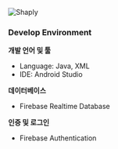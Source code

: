 
![Shaply]([https://heropy.blog/css/images/logo.png](https://www.notion.so/image/https%3A%2F%2Fprod-files-secure.s3.us-west-2.amazonaws.com%2F517ea37c-ad5b-455f-a5ca-b3bcee58d41b%2F4f857080-0662-4237-b108-d46e85c26983%2F1.png?table=block&id=5b4b393d-6870-404e-97a8-25e0e8db3e71&spaceId=517ea37c-ad5b-455f-a5ca-b3bcee58d41b&width=2000&userId=2fbf890d-b04e-49c7-a3cb-35b9547f86ef&cache=v2)https://www.notion.so/image/https%3A%2F%2Fprod-files-secure.s3.us-west-2.amazonaws.com%2F517ea37c-ad5b-455f-a5ca-b3bcee58d41b%2F4f857080-0662-4237-b108-d46e85c26983%2F1.png?table=block&id=5b4b393d-6870-404e-97a8-25e0e8db3e71&spaceId=517ea37c-ad5b-455f-a5ca-b3bcee58d41b&width=2000&userId=2fbf890d-b04e-49c7-a3cb-35b9547f86ef&cache=v2)

### Develop Environment

**개발 언어 및 툴**
- Language: Java, XML
- IDE: Android Studio

**데이터베이스**
- Firebase Realtime Database

**인증 및 로그인**
- Firebase Authentication
